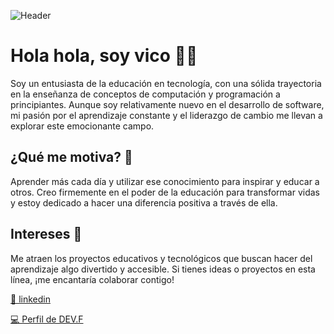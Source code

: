 ![Header](https://github.com/vviguerashd/vviguerashd/assets/61100317/e5b03f91-662b-4e8b-a65c-d4dc1dc1530f)

# Hola hola, soy vico 🫶🏾

Soy un entusiasta de la educación en tecnología, con una sólida trayectoria en la enseñanza de conceptos de computación y programación a principiantes. Aunque soy relativamente nuevo en el desarrollo de software, mi pasión por el aprendizaje constante y el liderazgo de cambio me llevan a explorar este emocionante campo.

## ¿Qué me motiva? 🔭
Aprender más cada día y utilizar ese conocimiento para inspirar y educar a otros. Creo firmemente en el poder de la educación para transformar vidas y estoy dedicado a hacer una diferencia positiva a través de ella.

## Intereses 🌱
Me atraen los proyectos educativos y tecnológicos que buscan hacer del aprendizaje algo divertido y accesible. Si tienes ideas o proyectos en esta línea, ¡me encantaría colaborar contigo!

[💼 linkedin](https://www.linkedin.com/in/vic-vigueras/)

[💻 Perfil de DEV.F](https://edu.devf.la/public/vico-vigueras-018bd1870)

<!--
**vviguerashd/vviguerashd** is a ✨ _special_ ✨ repository because its `README.md` (this file) appears on your GitHub profile.

Here are some ideas to get you started:

- 🔭 I’m currently working on ...
- 🌱 I’m currently learning ...
- 👯 I’m looking to collaborate on ...
- 🤔 I’m looking for help with ...
- 💬 Ask me about ...
- 📫 How to reach me: ...
- 😄 Pronouns: ...
- ⚡ Fun fact: ...
-->
